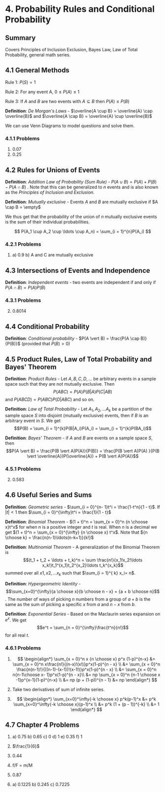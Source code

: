 # 4. Probability Rules and Conditional Probability

## Summary

Covers Principles of Inclusion Exclusion, Bayes Law, Law of Total Probability, general math series.


## 4.1 General Methods

Rule 1: $P(S) = 1$

Rule 2: For any event A, $0 \leq P(A) \leq 1$

Rule 3: If $A$ and $B$ are two events with $A \subseteq B$ then $P(A) \leq P(B)$

**Definition**: *De Morgan's Laws* - $\overline{A \cup B} = \overline{A} \cap \overline{B}$ and $\overline{A \cap B} = \overline{A} \cup \overline{B}$

We can use Venn Diagrams to model questions and solve them.

### 4.1.1 Problems

1. $0.07$
2. $0.25$

## 4.2 Rules for Unions of Events

**Definition**: *Addition Law of Probability (Sum Rule)* - $P(A \cup B) = P(A) + P(B) - P(A \cap B)$ . Note that this can be generalized to $n$ events and is also known as the *Principles of Inclusion and Exclusion*. 

**Definition**: *Mutually exclusive* - Events $A$ and $B$ are mutually exclusive if $A \cap B = \empty$ 

We thus get that the probability of the union of $n$ mutually exclusive events is the sum of their individual probabilities. 

$$ P(A_1 \cup A_2 \cup \ldots \cup A_n) = \sum_{i = 1}^{n}P(A_i) $$

### 4.2.1 Problems

1. a) 0.9 b) A and C are mutually exclusive

## 4.3 Intersections of Events and Independence

**Definition**: *Independent events* - two events are independent if and only if $P(A \cap B) = P(A)P(B)$

### 4.3.1 Problems

2. $0.8014$

## 4.4 Conditional Probability

**Definition**: *Conditional probability* - $P(A \vert B) = \frac{P(A \cap B)}{P(B)}$ (provided that $P(B) > 0$)

## 4.5 Product Rules, Law of Total Probability and Bayes' Theorem

**Definition**: *Product Rules* - Let $A, B, C, D, \ldots$ be arbitrary events in a sample space such that they are not mutually exclusive. Then $$P(ABC) = P(A)P(B \vert A) P(C \vert AB)$$ and $P(ABCD) = P(ABC)P(D|ABC)$ and so on.

**Definition**: *Law of Total Probability* - Let $A_1, A_2, \ldots A_k$ be a partition of the sample space $S$ into disjoint (mutually exclusive) events, then if $B$ is an arbitrary event in $S$. We get $$P(B) = \sum_{i = 1}^{k}P(B|A_i)P(A_i) = \sum_{i = 1}^{k}P(BA_i)$$ 

**Definition**: *Bayes' Theorem* - if $A$ and $B$ are events on a sample space $S$, then $$P(A \vert B) = \frac{P(B \vert A)P(A)}{P(B)} = \frac{P(B \vert A)P(A) }{P(B \vert \overline{A})P(\overline{A}) + P(B \vert A)P(A)}$$ 

### 4.5.1 Problems

2. $0.583$

## 4.6 Useful Series and Sums

**Definition**: *Geometric series* - $\sum_{i = 0}^{n- 1}t^i = \frac{1-t^n}{1 - t}$. If $|t| < 1$ then $\sum_{i = 0}^{\infty}t^i = \frac{1}{1 - t}$

**Definition**: *Binomial Theorem* - $(1 + t)^n = \sum_{x = 0}^n {n \choose x}t^x$ for when $n$ is a positive integer and $t$ is real. When $n$ is a decimal we get $(1 + t)^n = \sum_{x = 0}^{\infty} {n \choose x} t^x$. Note that ${n \choose k} = \frac{n(n-1)\ldots(n-k+1)}{k!}$ 

**Definition**: *Multinomial Theorem* - A generalization of the Binomial Theorem is $$(t_1 + t_2 + \ldots + t_k)^n = \sum \frac{n!}{x_1!x_2!\ldots x_k!}t_1^{x_1}t_2^{x_2}\ldots t_k^{x_k}$$ summed over all $x1, x2, \ldots x_k$ such that $\sum_{i = 1}^{ k}  x_i= n$. 

**Definition**: *Hypergeometric Identity* - $$\sum_{x=0}^{\infty}{a \choose x}{b \choose n - x} = {a + b \choose n}$$. The number of ways of picking $n$ numbers from a group of $a + b$ is the same as the sum of picking a specific $x$ from $a$ and $n - x$ from $b$. 

**Definition**: *Exponential Series* - Based on the Maclaurin series expansion on $e^x$. We get $$e^t = \sum_{n = 0}^{\infty}\frac{t^n}{n!}$$ for all real $t$.

### 4.6.1 Problems

1. $$
   \begin{align*}
   	\sum_{x = 0}^n x {n \choose x} p^x (1-p)^{n-x} &= \sum_{x = 0}^n x\frac{n!}{(n-x)!(x!)}p^x(1-p)^{n - x} \\
   	&= \sum_{x = 0}^n \frac{n(n-1)!}{((n-1)-(x-1))!(x-1!)}p^x(1-p)^{n - x} \\
   	&= \sum_{x = 0}^n n{n-1\choose x- 1}p^x(1-p)^{n - x}\\
   	&= np \sum_{x = 0}^n {n-1 \choose x -1}p^{x-1}(1-p)^{n-x} \\
   	&= np (p + (1-p))^{n - 1}
   	&= np
   \end{align*}
   $$




2. Take two derivatives of sum of infinite series.

3. $$
   \begin{align*}
   \sum_{x=0}^\infty{-k \choose x} p^k(p-1)^x &= p^k \sum_{x=0}^\infty{-k \choose x}(p-1)^x \\
   &= p^k (1 + (p - 1))^{-k} \\
   &= 1
   \end{align*}
   $$



## 4.7 Chapter 4 Problems

1. a) 0.75  b) 0.65 c) 0 d) 1 e) 0.35 f) 1

3. $\frac{1}{6}$

5. 0.44

7. f/F = m/M

9. 0.87

14. a) 0.1225 b) 0.245 c) 0.7225